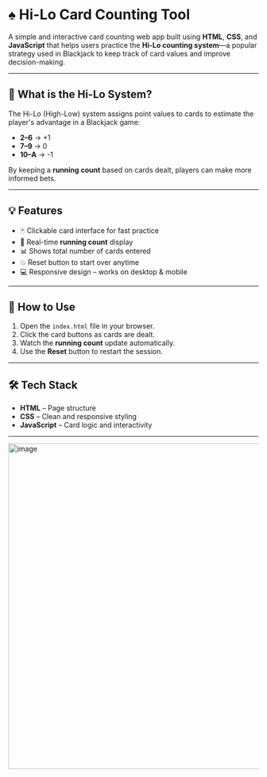 # ♠️ Hi-Lo Card Counting Tool

A simple and interactive card counting web app built using **HTML**, **CSS**, and **JavaScript** that helps users practice the **Hi-Lo counting system**—a popular strategy used in Blackjack to keep track of card values and improve decision-making.

---

## 🎯 What is the Hi-Lo System?

The Hi-Lo (High-Low) system assigns point values to cards to estimate the player's advantage in a Blackjack game:

- **2–6** → +1  
- **7–9** → 0  
- **10–A** → -1

By keeping a **running count** based on cards dealt, players can make more informed bets.

---

## 💡 Features

- 🃏 Clickable card interface for fast practice  
- 🔢 Real-time **running count** display  
- 📊 Shows total number of cards entered  
- 💥 Reset button to start over anytime  
- 💻 Responsive design – works on desktop & mobile

---

## 🚀 How to Use

1. Open the `index.html` file in your browser.
2. Click the card buttons as cards are dealt.
3. Watch the **running count** update automatically.
4. Use the **Reset** button to restart the session.

---

## 🛠 Tech Stack

- **HTML** – Page structure
- **CSS** – Clean and responsive styling
- **JavaScript** – Card logic and interactivity

---

<img width="655" alt="image" src="https://github.com/user-attachments/assets/cd620aa1-a2e7-4c7b-8674-be5ed134c57d" />
